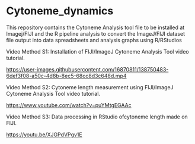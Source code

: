 # Cytoneme_dynamics
This repository contains the Cytoneme Analysis tool file to be installed at Imagej/FIJI and the R pipeline analysis to convert the ImageJ/FIJI dataset file output into data spreadsheets and analysis graphs using R/RStudios

Video Method S1: Installation of FIJI/ImageJ Cytoneme Analysis Tool video tutorial.

https://user-images.githubusercontent.com/16870811/138750483-6def3f08-a50c-4d8b-8ec5-68cc8d3c648d.mp4

Video Method S2: Cytoneme length measurement using FIJI/ImageJ Cytoneme Analysis Tool video tutorial.

https://www.youtube.com/watch?v=puYMtgEGAAc

Video Method S3: Data processing in RStudio ofcytoneme length made on FIJI.

https://youtu.be/XJGPdVPgv1E
